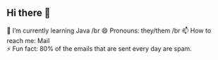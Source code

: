 ## Hi there 👋
🌱 I’m currently learning Java /br
😄 Pronouns: they/them /br
📫 How to reach me: Mail </br>
⚡ Fun fact: 80% of the emails that are sent every day are spam.
<!--
**PhoenixXLII/PhoenixXLII** is a ✨ _special_ ✨ repository because its `README.md` (this file) appears on your GitHub profile.

Here are some ideas to get you started:

- 🔭 I’m currently working on ...
- 
- 👯 I’m looking to collaborate on ...
- 🤔 I’m looking for help with ...
- 💬 Ask me about ...
- 
- 
- 
-->
